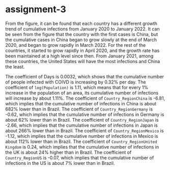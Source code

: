 # assignment-3


From the figure, it can be found that each country has a different growth trend of cumulative infections from January 2020 to January 2022. It can be seen from the figure that the country with the first cases is China, but the cumulative cases in China began to grow slowly at the end of March 2020, and began to grow rapidly in March 2022. For the rest of the countries, it started to grow rapidly in April 2020, and the growth rate has been maintained at a high level since then. From January 2021, among these countries, the United States will have the most infections and China the least.

The coefficient of Days is 0.0032, which shows that the cumulative number of people infected with COIVD is increasing by 0.32% per day. The coefficient of `log(Population)` is 1.11, which means that for every 1% increase in the population of an area, its cumulative number of infections will increase by about 1.11%. The coefficient of `Country_RegionChina` is -6.81, which implies that the cumulative number of infections in China is about 682% lower than in Brazil. The coefficient of `Country_RegionGermany` is -0.62, which implies that the cumulative number of infections in Germany is about 62% lower than in Brazil. The coefficient of `Country_RegionJapan` is -2.66, which implies that the cumulative number of infections in Japan is about 266% lower than in Brazil. The coefficient of `Country_RegionMexico` is -1.12, which implies that the cumulative number of infections in Mexico is about 112% lower than in Brazil. The coefficient of `Country_RegionUnited Kingdom` is 0.24, which implies that the cumulative number of infections in the UK is about 24% higher than in Brazil. The coefficient of `Country_RegionUS` is -0.07, which implies that the cumulative number of infections in the US is about 7% lower than in Brazil.